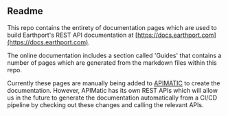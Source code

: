## Readme
This repo contains the entirety of documentation pages which are used to build Earthport's REST API documentation at [https://docs.earthport.com](https://docs.earthport.com).

The online documentation includes a section called 'Guides' that contains a number of pages which are generated from the markdown files within this repo.

Currently these pages are manually being added to [APIMATIC](https://apimatic.io) to create the documentation. However, APIMatic has its own REST APIs which will allow us in the future to generate the documentation automatically from a CI/CD pipeline by checking out these changes and calling the relevant APIs.
